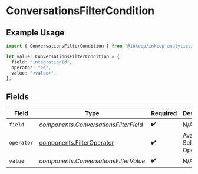 # ConversationsFilterCondition

## Example Usage

```typescript
import { ConversationsFilterCondition } from "@inkeep/inkeep-analytics/models/components";

let value: ConversationsFilterCondition = {
  field: "integrationId",
  operator: "eq",
  value: "<value>",
};
```

## Fields

| Field                                                                  | Type                                                                   | Required                                                               | Description                                                            |
| ---------------------------------------------------------------------- | ---------------------------------------------------------------------- | ---------------------------------------------------------------------- | ---------------------------------------------------------------------- |
| `field`                                                                | *components.ConversationsFilterField*                                  | :heavy_check_mark:                                                     | N/A                                                                    |
| `operator`                                                             | [components.FilterOperator](../../models/components/filteroperator.md) | :heavy_check_mark:                                                     | Available Select Operators                                             |
| `value`                                                                | *components.ConversationsFilterValue*                                  | :heavy_check_mark:                                                     | N/A                                                                    |